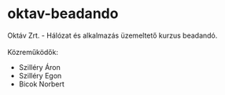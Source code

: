# oktav-beadando
Oktáv Zrt. - Hálózat és alkalmazás üzemeltető kurzus beadandó.<br><br>
Közreműködők:
- Szilléry Áron
- Szilléry Egon
- Bicok Norbert
